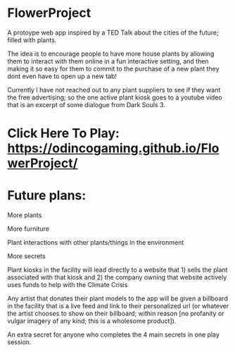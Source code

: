 # FlowerProject
A protoype web app inspired by a TED Talk about the cities of the future; filled with plants.

The idea is to encourage people to have more house plants by allowing them to interact with them online in a fun interactive setting,
and then making it so easy for them to commit to the purchase of a new plant they dont even have to open up a new tab!

Currently I have not reached out to any plant suppliers to see if they want the free advertising; so the one active plant kiosk goes to a youtube video that is an excerpt of some dialogue from Dark Souls 3.

Click Here To Play: https://odincogaming.github.io/FlowerProject/
===============================================

Future plans:
===============================================
More plants

More furniture

Plant interactions with other plants/things in the environment

More secrets

Plant kiosks in the facility will lead directly to a website that 1) sells the plant associated with that kiosk and 2) the company owning that website actively uses funds to help with the Climate Crisis

Any artist that donates their plant models to the app will be given a billboard in the facility that is a live feed and link to their personalized url (or whatever the artist chooses to show on their billboard; within reason [no profanity or vulgar imagery of any kind; this is a wholesome product]).

An extra secret for anyone who completes the 4 main secrets in one play session.

